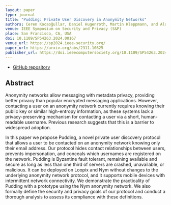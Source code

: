 ```yaml
---
layout: paper
type: journal
title: "Pudding: Private User Discovery in Anonymity Networks"
authors: Ceren Kocaoğullar, Daniel Hugenroth, Martin Kleppmann, and Alastair R. Beresford
venue: IEEE Symposium on Security and Privacy (S&P)
place: San Francisco, CA, USA
doi: 10.1109/SP54263.2024.00167
venue_url: https://sp2024.ieee-security.org/
paper_url: https://arxiv.org/abs/2311.10825
publisher_url: https://doi.ieeecomputersociety.org/10.1109/SP54263.2024.00167
---
```


* [GitHub repository](https://github.com/ckocaogullar/pudding-protocol)

Abstract
--------

Anonymity networks allow messaging with metadata privacy, providing better privacy than popular
encrypted messaging applications. However, contacting a user on an anonymity network currently
requires knowing their public key or similar high-entropy information, as these systems lack
a privacy-preserving mechanism for contacting a user via a short, human-readable username. Previous
research suggests that this is a barrier to widespread adoption.

In this paper we propose Pudding, a novel private user discovery protocol that allows a user to be
contacted on an anonymity network knowing only their email address. Our protocol hides contact
relationships between users, prevents impersonation, and conceals which usernames are registered on
the network. Pudding is Byzantine fault tolerant, remaining available and secure as long as less
than one third of servers are crashed, unavailable, or malicious. It can be deployed on Loopix and
Nym without changes to the underlying anonymity network protocol, and it supports mobile devices
with intermittent network connectivity. We demonstrate the practicality of Pudding with a prototype
using the Nym anonymity network. We also formally define the security and privacy goals of our
protocol and conduct a thorough analysis to assess its compliance with these definitions. 
